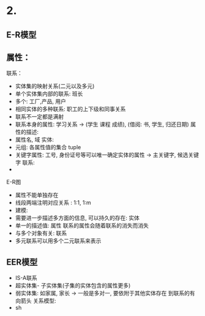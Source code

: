 # 2. 
## E-R模型
属性：
- 
联系：
- 实体集的映射关系(二元以及多元)
- 单个实体集内部的联系: 班长
- 多个: 工厂,产品, 用户
- 相同实体的多种联系: 职工的上下级和同事关系
- 联系不一定都是满射
- 联系本身的属性: 学习关系 $\rightarrow$ (学生 课程 成绩), (借阅: 书, 学生, 归还日期)
属性的描述:
- 属性名, 域
实体:
- 元组: 各属性值的集合 tuple
- 关键字属性: 工号, 身份证号等可以唯一确定实体的属性 $\rightarrow$ 主关键字, 候选关键字
联系:
- 
E-R图
- 属性不能单独存在
- 线段两端注明对应关系 : 1:1, 1:m
- 建模:
- 需要进一步描述多方面的信息, 可以持久的存在: 实体
- 单一的描述值: 属性 联系的属性会随着联系的消失而消失
- 与多个对象有关: 联系
- 多元联系可以用多个二元联系来表示
## EER模型

-  IS-A联系
- 超实体集- 子实体集(子集的实体包含的属性更多)
- 弱实体集: 如家属, 家长 $\rightarrow$ 一般是多对一, 要依附于其他实体存在 到联系的有向箭头
关系模型:
- sh
<!--stackedit_data:
eyJoaXN0b3J5IjpbLTYwNDA4MDMxNCw3NzgyMTE1MCwtNTQxMD
A0MjQ1LC03ODYxNTI5NDYsMTMwOTg1NTI1NCwxNjc2NTk4MDI5
LDExNDk5ODIyNjJdfQ==
-->